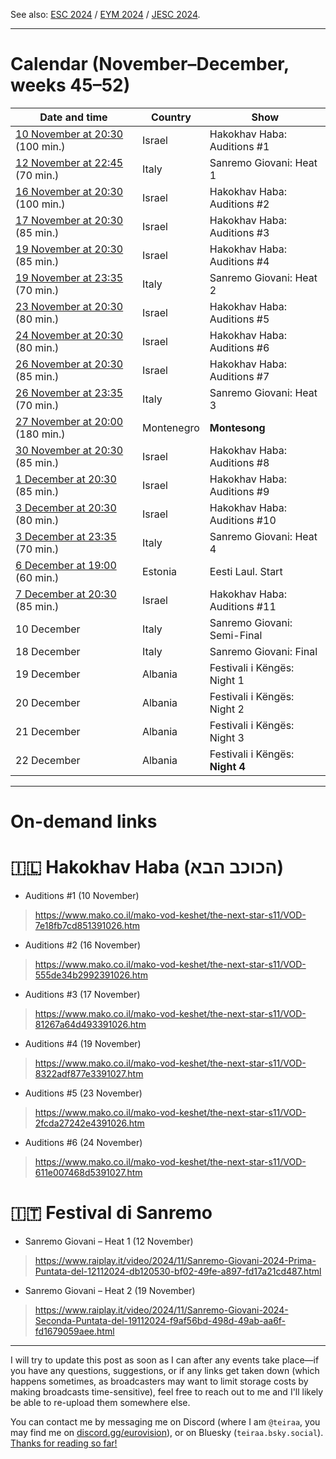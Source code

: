 See also: [ESC 2024](https://github.com/teiraaa/esc_vod_links/blob/main/esc2024.md) / [EYM 2024](https://github.com/teiraaa/esc_vod_links/blob/main/eym2024.md) / [JESC 2024](https://github.com/teiraaa/esc_vod_links/blob/main/jesc2024.md).

*****

# Calendar (November–December, weeks 45–52)

Date and time | Country | Show
---|---|---
[10 November at 20:30](https://www.timeanddate.com/worldclock/fixedtime.html?iso=20241110T2030&p1=676) (100 min.) | Israel | Hakokhav Haba: Auditions #1
[12 November at 22:45](https://www.timeanddate.com/worldclock/fixedtime.html?iso=20241112T2245&p1=215) (70 min.) | Italy | Sanremo Giovani: Heat 1
[16 November at 20:30](https://www.timeanddate.com/worldclock/fixedtime.html?iso=20241116T2030&p1=676) (100 min.) | Israel | Hakokhav Haba: Auditions #2
[17 November at 20:30](https://www.timeanddate.com/worldclock/fixedtime.html?iso=20241117T2030&p1=676) (85 min.) | Israel | Hakokhav Haba: Auditions #3
[19 November at 20:30](https://www.timeanddate.com/worldclock/fixedtime.html?iso=20241119T2030&p1=676) (85 min.) | Israel | Hakokhav Haba: Auditions #4
[19 November at 23:35](https://www.timeanddate.com/worldclock/fixedtime.html?iso=20241119T2335&p1=215) (70 min.) | Italy | Sanremo Giovani: Heat 2
[23 November at 20:30](https://www.timeanddate.com/worldclock/fixedtime.html?iso=20241123T2030&p1=676) (80 min.) | Israel | Hakokhav Haba: Auditions #5
[24 November at 20:30](https://www.timeanddate.com/worldclock/fixedtime.html?iso=20241124T2030&p1=676) (80 min.) | Israel | Hakokhav Haba: Auditions #6
[26 November at 20:30](https://www.timeanddate.com/worldclock/fixedtime.html?iso=20241126T2030&p1=676) (85 min.) | Israel | Hakokhav Haba: Auditions #7
[26 November at 23:35](https://www.timeanddate.com/worldclock/fixedtime.html?iso=20241126T2335&p1=215) (70 min.) | Italy | Sanremo Giovani: Heat 3
[27 November at 20:00](https://www.timeanddate.com/worldclock/fixedtime.html?iso=20241127T20&p1=744) (180 min.) | Montenegro | **Montesong**
[30 November at 20:30](https://www.timeanddate.com/worldclock/fixedtime.html?iso=20241130T2030&p1=676) (85 min.) | Israel | Hakokhav Haba: Auditions #8
[1 December at 20:30](https://www.timeanddate.com/worldclock/fixedtime.html?iso=20241201T2030&p1=676) (85 min.) | Israel | Hakokhav Haba: Auditions #9
[3 December at 20:30](https://www.timeanddate.com/worldclock/fixedtime.html?iso=20241203T2030&p1=676) (80 min.) | Israel | Hakokhav Haba: Auditions #10
[3 December at 23:35](https://www.timeanddate.com/worldclock/fixedtime.html?iso=20241203T2335&p1=215) (70 min.) | Italy | Sanremo Giovani: Heat 4
[6 December at 19:00](https://www.timeanddate.com/worldclock/fixedtime.html?iso=20241206T20&p1=242) (60 min.) | Estonia | Eesti Laul. Start
[7 December at 20:30](https://www.timeanddate.com/worldclock/fixedtime.html?iso=20241203T2030&p1=676) (85 min.) | Israel | Hakokhav Haba: Auditions #11
10 December | Italy | Sanremo Giovani: Semi-Final
18 December | Italy | Sanremo Giovani: Final
19 December | Albania | Festivali i Këngës: Night 1
20 December | Albania | Festivali i Këngës: Night 2
21 December | Albania | Festivali i Këngës: Night 3
22 December | Albania | Festivali i Këngës: **Night 4**

*****

# On-demand links

# 🇮🇱 Hakokhav Haba (הכוכב הבא)

* Auditions #1 (10 November)

> https://www.mako.co.il/mako-vod-keshet/the-next-star-s11/VOD-7e18fb7cd851391026.htm

* Auditions #2 (16 November)

> https://www.mako.co.il/mako-vod-keshet/the-next-star-s11/VOD-555de34b2992391026.htm

* Auditions #3 (17 November)

> https://www.mako.co.il/mako-vod-keshet/the-next-star-s11/VOD-81267a64d493391026.htm

* Auditions #4 (19 November)

> https://www.mako.co.il/mako-vod-keshet/the-next-star-s11/VOD-8322adf877e3391027.htm

* Auditions #5 (23 November)

> https://www.mako.co.il/mako-vod-keshet/the-next-star-s11/VOD-2fcda27242e4391026.htm

* Auditions #6 (24 November)

> https://www.mako.co.il/mako-vod-keshet/the-next-star-s11/VOD-611e007468d5391027.htm

# 🇮🇹 Festival di Sanremo

* Sanremo Giovani – Heat 1 (12 November)

> https://www.raiplay.it/video/2024/11/Sanremo-Giovani-2024-Prima-Puntata-del-12112024-db120530-bf02-49fe-a897-fd17a21cd487.html

* Sanremo Giovani – Heat 2 (19 November)

> https://www.raiplay.it/video/2024/11/Sanremo-Giovani-2024-Seconda-Puntata-del-19112024-f9af56bd-498d-49ab-aa6f-fd1679059aee.html

***** 

I will try to update this post as soon as I can after any events take place—if you have any questions, suggestions, or if any links get taken down (which happens sometimes, as broadcasters may want to limit storage costs by making broadcasts time-sensitive), feel free to reach out to me and I'll likely be able to re-upload them somewhere else.

You can contact me by messaging me on Discord (where I am `@teiraa`, you may find me on [discord.gg/eurovision](https://discord.gg/eurovision)), or on Bluesky (`teiraa.bsky.social`). [Thanks for reading so far!](https://imgur.com/YmGlJ4X)
